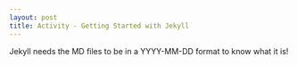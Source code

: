 ```yaml
---
layout: post
title: Activity - Getting Started with Jekyll
---
```

Jekyll needs the MD files to be in a YYYY-MM-DD format to know what it is! 
